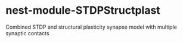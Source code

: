 # nest-module-STDPStructplast
Combined STDP and structural plasticity synapse model with multiple synaptic contacts
